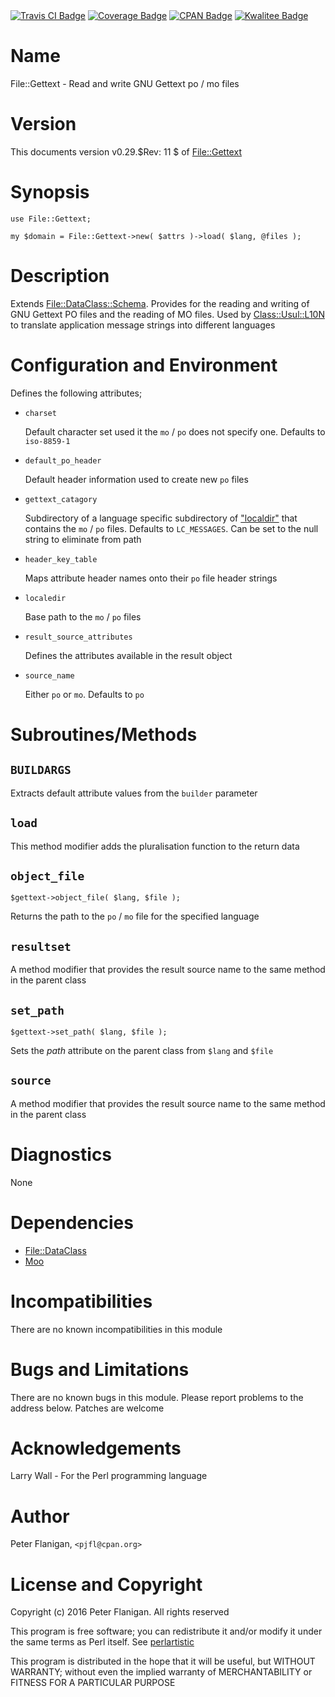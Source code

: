 <div>
    <a href="https://travis-ci.org/pjfl/p5-file-gettext"><img src="https://travis-ci.org/pjfl/p5-file-gettext.svg?branch=master" alt="Travis CI Badge"></a>
    <a href="https://roxsoft.co.uk/coverage/report/file-gettext/latest"><img src="https://roxsoft.co.uk/coverage/badge/file-gettext/latest" alt="Coverage Badge"></a>
    <a href="http://badge.fury.io/pl/File-Gettext"><img src="https://badge.fury.io/pl/File-Gettext.svg" alt="CPAN Badge"></a>
    <a href="http://cpants.cpanauthors.org/dist/File-Gettext"><img src="http://cpants.cpanauthors.org/dist/File-Gettext.png" alt="Kwalitee Badge"></a>
</div>

# Name

File::Gettext - Read and write GNU Gettext po / mo files

# Version

This documents version v0.29.$Rev: 11 $ of [File::Gettext](https://metacpan.org/pod/File::Gettext)

# Synopsis

    use File::Gettext;

    my $domain = File::Gettext->new( $attrs )->load( $lang, @files );

# Description

Extends [File::DataClass::Schema](https://metacpan.org/pod/File::DataClass::Schema). Provides for the reading and
writing of GNU Gettext PO files and the reading of MO files. Used by
[Class::Usul::L10N](https://metacpan.org/pod/Class::Usul::L10N) to translate application message strings into different
languages

# Configuration and Environment

Defines the following attributes;

- `charset`

    Default character set used it the `mo` / `po` does not specify one. Defaults
    to `iso-8859-1`

- `default_po_header`

    Default header information used to create new `po` files

- `gettext_catagory`

    Subdirectory of a language specific subdirectory of ["localdir"](#localdir) that contains
    the `mo` / `po` files. Defaults to `LC_MESSAGES`. Can be set to the null
    string to eliminate from path

- `header_key_table`

    Maps attribute header names onto their `po` file header strings

- `localedir`

    Base path to the `mo` / `po` files

- `result_source_attributes`

    Defines the attributes available in the result object

- `source_name`

    Either `po` or `mo`. Defaults to `po`

# Subroutines/Methods

## `BUILDARGS`

Extracts default attribute values from the `builder` parameter

## `load`

This method modifier adds the pluralisation function to the return data

## `object_file`

    $gettext->object_file( $lang, $file );

Returns the path to the `po` / `mo` file for the specified language

## `resultset`

A method modifier that provides the result source name to the same method
in the parent class

## `set_path`

    $gettext->set_path( $lang, $file );

Sets the _path_ attribute on the parent class from `$lang` and `$file`

## `source`

A method modifier that provides the result source name to the same method
in the parent class

# Diagnostics

None

# Dependencies

- [File::DataClass](https://metacpan.org/pod/File::DataClass)
- [Moo](https://metacpan.org/pod/Moo)

# Incompatibilities

There are no known incompatibilities in this module

# Bugs and Limitations

There are no known bugs in this module.
Please report problems to the address below.
Patches are welcome

# Acknowledgements

Larry Wall - For the Perl programming language

# Author

Peter Flanigan, `<pjfl@cpan.org>`

# License and Copyright

Copyright (c) 2016 Peter Flanigan. All rights reserved

This program is free software; you can redistribute it and/or modify it
under the same terms as Perl itself. See [perlartistic](https://metacpan.org/pod/perlartistic)

This program is distributed in the hope that it will be useful,
but WITHOUT WARRANTY; without even the implied warranty of
MERCHANTABILITY or FITNESS FOR A PARTICULAR PURPOSE

